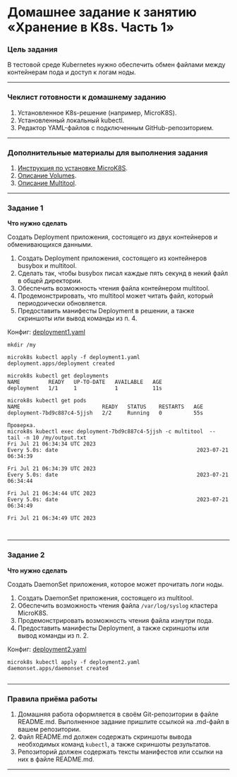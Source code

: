 # Домашнее задание к занятию «Хранение в K8s. Часть 1»

### Цель задания

В тестовой среде Kubernetes нужно обеспечить обмен файлами между контейнерам пода и доступ к логам ноды.

------

### Чеклист готовности к домашнему заданию

1. Установленное K8s-решение (например, MicroK8S).
2. Установленный локальный kubectl.
3. Редактор YAML-файлов с подключенным GitHub-репозиторием.

------

### Дополнительные материалы для выполнения задания

1. [Инструкция по установке MicroK8S](https://microk8s.io/docs/getting-started).
2. [Описание Volumes](https://kubernetes.io/docs/concepts/storage/volumes/).
3. [Описание Multitool](https://github.com/wbitt/Network-MultiTool).

------

### Задание 1 

**Что нужно сделать**

Создать Deployment приложения, состоящего из двух контейнеров и обменивающихся данными.

1. Создать Deployment приложения, состоящего из контейнеров busybox и multitool.
2. Сделать так, чтобы busybox писал каждые пять секунд в некий файл в общей директории.
3. Обеспечить возможность чтения файла контейнером multitool.
4. Продемонстрировать, что multitool может читать файл, который периодоически обновляется.
5. Предоставить манифесты Deployment в решении, а также скриншоты или вывод команды из п. 4.

Конфиг: [deployment1.yaml](deployment1.yaml)

```
mkdir /my

microk8s kubectl apply -f deployment1.yaml
deployment.apps/deployment created

microk8s kubectl get deployments
NAME         READY   UP-TO-DATE   AVAILABLE   AGE
deployment   1/1     1            1           11s

microk8s kubectl get pods
NAME                          READY   STATUS    RESTARTS   AGE
deployment-7bd9c887c4-5jjsh   2/2     Running   0          55s

Проверка.
microk8s kubectl exec deployment-7bd9c887c4-5jjsh -c multitool  -- tail -n 10 /my/output.txt
Fri Jul 21 06:34:34 UTC 2023
Every 5.0s: date                                            2023-07-21 06:34:39

Fri Jul 21 06:34:39 UTC 2023
Every 5.0s: date                                            2023-07-21 06:34:44

Fri Jul 21 06:34:44 UTC 2023
Every 5.0s: date                                            2023-07-21 06:34:49

Fri Jul 21 06:34:49 UTC 2023



```
------

### Задание 2

**Что нужно сделать**

Создать DaemonSet приложения, которое может прочитать логи ноды.

1. Создать DaemonSet приложения, состоящего из multitool.
2. Обеспечить возможность чтения файла `/var/log/syslog` кластера MicroK8S.
3. Продемонстрировать возможность чтения файла изнутри пода.
4. Предоставить манифесты Deployment, а также скриншоты или вывод команды из п. 2.

Конфиг: [deployment2.yaml](deployment2.yaml)

```
microk8s kubectl apply -f deployment2.yaml
daemonset.apps/daemonset created


```

------

### Правила приёма работы

1. Домашняя работа оформляется в своём Git-репозитории в файле README.md. Выполненное задание пришлите ссылкой на .md-файл в вашем репозитории.
2. Файл README.md должен содержать скриншоты вывода необходимых команд `kubectl`, а также скриншоты результатов.
3. Репозиторий должен содержать тексты манифестов или ссылки на них в файле README.md.

------
